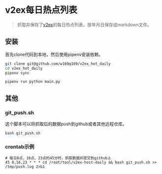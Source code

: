 # v2ex每日热点列表
>抓取并保存了[v2ex](https://www.v2ex.com/)的每日热点列表，按年月日保存成markdown文件。

## 安装
首先clone代码到本地，然后使用pipenv安装依赖。

```bash
git clone git@github.com/w169q169/v2ex_hot_daily
cd v2ex_hot_daily
pipenv sync

pipenv run python main.py

```

## 其他

### git_push.sh
这个脚本可以将抓取后的数据push到github或者其他远程仓库。
```bash
bash git_push.sh
```

### crontab示例
```
# 每日8点、16点、23点的45分时，抓取数据并提交到github上
45 8,16,23 * * * cd /root/tool/v2ex-host-daily && bash git_push.sh >> /tmp/push.log 2>&1
```


